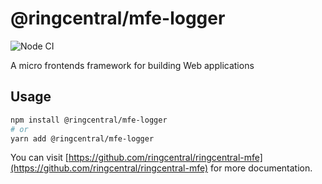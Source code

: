 # @ringcentral/mfe-logger

![Node CI](https://github.com/ringcentral/ringcentral-mfe/workflows/Node%20CI/badge.svg)

A micro frontends framework for building Web applications

## Usage

```bash
npm install @ringcentral/mfe-logger
# or
yarn add @ringcentral/mfe-logger
```

You can visit [https://github.com/ringcentral/ringcentral-mfe](https://github.com/ringcentral/ringcentral-mfe) for more documentation.
